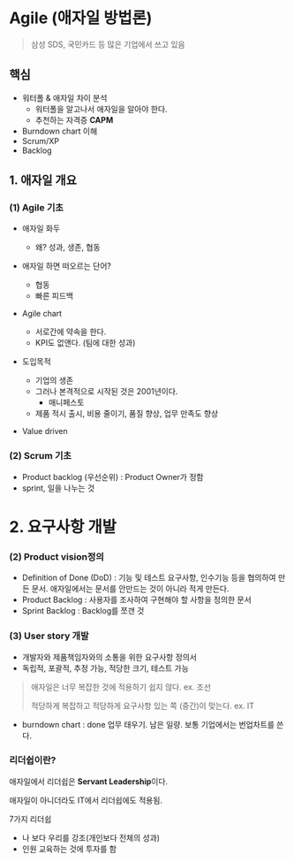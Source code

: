 # Agile (애자일 방법론)

> 삼성 SDS, 국민카드 등 많은 기업에서 쓰고 있음

## 핵심

* 워터폴 & 애자일 차이 분석
  * 워터폴을 알고나서 애자일을 알아야 한다.
  * 추천하는 자격증 **CAPM**
* Burndown chart 이해
* Scrum/XP
* Backlog

## 1. 애자일 개요

### (1) Agile 기초

* 애자일 화두
  * 왜? 성과, 생존, 협동
* 애자일 하면 떠오르는 단어?
  * 협동
  * 빠른 피드백
* Agile chart
  * 서로간에 약속을 한다.
  * KPI도 없앤다. (팀에 대한 성과)
* 도입목적
  * 기업의 생존
  * 그러나 본격적으로 시작된 것은 2001년이다.
    * 매니페스토
  * 제품 적시 출시, 비용 줄이기, 품질 향상, 업무 만족도 향상

* Value driven

### (2) Scrum 기초

* Product backlog (우선순위) : Product Owner가 정함
* sprint, 일을 나누는 것 

# 2. 요구사항 개발

### (2) Product vision정의

* Definition of Done (DoD) : 기능 및 테스트 요구사항, 인수기능 등을 협의하여 만든 문서. 애자일에서는 문서를 안만드는 것이 아니라 적게 만든다. 
* Product Backlog : 사용자를 조사하여 구현해야 할 사항을 정의한 문서
* Sprint Backlog : Backlog를 쪼갠 것

### (3) User story 개발

* 개발자와 제품책임자와의 소통을 위한 요구사항 정의서
* 독립적, 포괄적, 추정 가능, 적당한 크기, 테스트 가능

> 애자일은 너무 복잡한 것에 적용하기 쉽지 않다.  ex. 조선
>
> 적당하게 복잡하고 적당하게 요구사항 있는 쪽 (중간)이 맞는다. ex. IT

* burndown chart : done 업무 태우기. 남은 일량. 보통 기업에서는 번업차트를 쓴다.



### 리더쉽이란?

애자일에서 리더쉽은 **Servant Leadership**이다.

애자일이 아니더라도 IT에서 리더쉽에도 적용됨.

7가지 리더쉽

* 나 보다 우리를 강조(개인보다 전체의 성과)
* 인원 교육하는 것에 투자를 함

